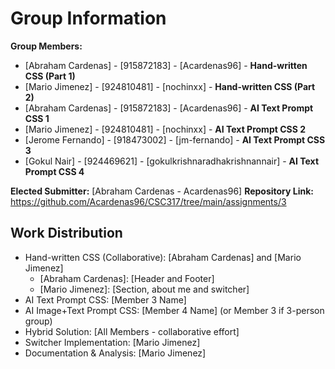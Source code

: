 # Group Information

**Group Members:**
- [Abraham Cardenas] - [915872183] - [Acardenas96] - **Hand-written CSS (Part 1)**
- [Mario Jimenez] - [924810481] - [nochinxx] - **Hand-written CSS (Part 2)**
- [Abraham Cardenas] - [915872183] - [Acardenas96] - **AI Text Prompt CSS 1**
- [Mario Jimenez] - [924810481] - [nochinxx] - **AI Text Prompt CSS 2**
- [Jerome Fernando] - [918473002] - [jm-fernando] - **AI Text Prompt CSS 3**
- [Gokul Nair] - [924469621] - [gokulkrishnaradhakrishnannair] - **AI Text Prompt CSS 4**

**Elected Submitter:** [Abraham Cardenas - Acardenas96]
**Repository Link:** https://github.com/Acardenas96/CSC317/tree/main/assignments/3

## Work Distribution
- Hand-written CSS (Collaborative): [Abraham Cardenas] and [Mario Jimenez]
  - [Abraham Cardenas]: [Header and Footer]
  - [Mario Jimenez]: [Section, about me and switcher]
- AI Text Prompt CSS: [Member 3 Name]
- AI Image+Text Prompt CSS: [Member 4 Name] (or Member 3 if 3-person group)
- Hybrid Solution: [All Members - collaborative effort]
- Switcher Implementation: [Mario Jimenez]
- Documentation & Analysis: [Mario Jimenez]